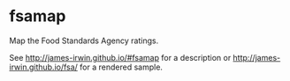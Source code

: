 # fsamap
Map the Food Standards Agency ratings.

See http://james-irwin.github.io/#fsamap for a description or http://james-irwin.github.io/fsa/ for a
rendered sample.
